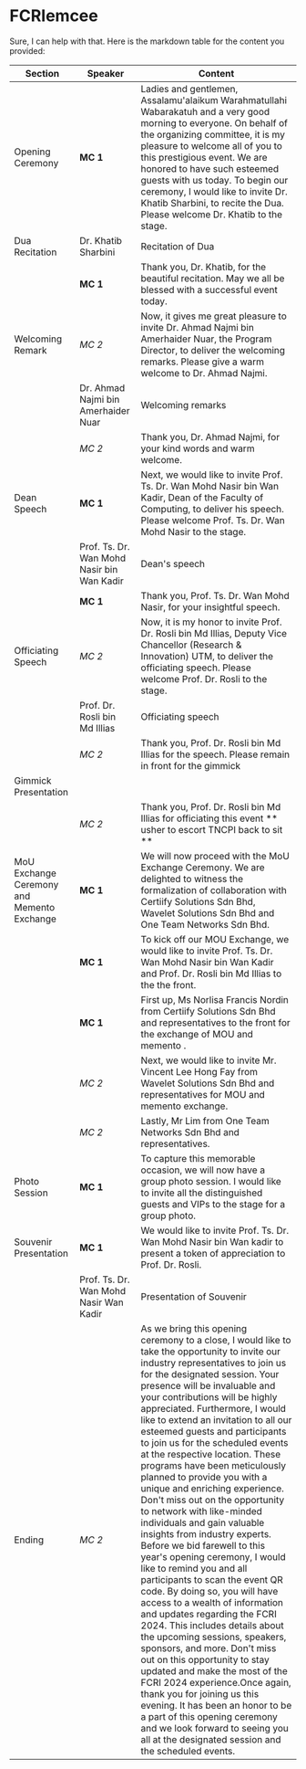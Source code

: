 # FCRIemcee

Sure, I can help with that. Here is the markdown table for the content you provided:

| Section | Speaker | Content |
| --- | --- | --- |
| Opening Ceremony | **MC 1** | Ladies and gentlemen, Assalamu'alaikum Warahmatullahi Wabarakatuh and a very good morning to everyone. On behalf of the organizing committee, it is my pleasure to welcome all of you to this prestigious event. We are honored to have such esteemed guests with us today. To begin our ceremony, I would like to invite Dr. Khatib Sharbini, to recite the Dua. Please welcome Dr. Khatib to the stage. |
| Dua Recitation | Dr. Khatib Sharbini | Recitation of Dua |
|  | **MC 1** | Thank you, Dr. Khatib, for the beautiful recitation. May we all be blessed with a successful event today. |
| Welcoming Remark  | *MC 2* | Now, it gives me great pleasure to invite Dr. Ahmad Najmi bin Amerhaider Nuar, the Program Director, to deliver the welcoming remarks. Please give a warm welcome to Dr. Ahmad Najmi. |
|  | Dr. Ahmad Najmi bin Amerhaider Nuar | Welcoming remarks |
|  | *MC 2* | Thank you, Dr. Ahmad Najmi, for your kind words and warm welcome. |
| Dean Speech | **MC 1** | Next, we would like to invite Prof. Ts. Dr. Wan Mohd Nasir bin Wan Kadir, Dean of the Faculty of Computing, to deliver his speech. Please welcome Prof. Ts. Dr. Wan Mohd Nasir to the stage. |
|  | Prof. Ts. Dr. Wan Mohd Nasir bin Wan Kadir | Dean's speech |
|  | **MC 1** | Thank you, Prof. Ts. Dr. Wan Mohd Nasir, for your insightful speech. |
| Officiating Speech | *MC 2* | Now, it is my honor to invite Prof. Dr. Rosli bin Md Illias, Deputy Vice Chancellor (Research & Innovation) UTM, to deliver the officiating speech. Please welcome Prof. Dr. Rosli to the stage. |
|  | Prof. Dr. Rosli bin Md Illias | Officiating speech |
|  | *MC 2* | Thank you, Prof. Dr. Rosli bin Md Illias for the speech. Please remain in front for the gimmick|
| Gimmick Presentation |
|  | *MC 2* | Thank you, Prof. Dr. Rosli bin Md Illias for officiating this event ** usher to escort TNCPI back to sit **|
| MoU Exchange Ceremony and Memento Exchange | **MC 1** | We will now proceed with the MoU Exchange Ceremony. We are delighted to witness the formalization of collaboration with Certiify Solutions Sdn Bhd, Wavelet Solutions Sdn Bhd and One Team Networks Sdn Bhd. 
|  | **MC 1** | To kick off our MOU Exchange, we would like to invite Prof. Ts. Dr. Wan Mohd Nasir bin Wan Kadir and Prof. Dr. Rosli bin Md Illias to the the front.
|  | **MC 1** | First up, Ms Norlisa Francis Nordin from Certiify Solutions Sdn Bhd and representatives to the front for the exchange of MOU and memento . |
|  | *MC 2* | Next, we would like to invite Mr. Vincent Lee Hong Fay from Wavelet Solutions Sdn Bhd and representatives for MOU and memento exchange.|
|  | *MC 2* | Lastly, Mr Lim from One Team Networks Sdn Bhd and representatives.
| Photo Session | **MC 1** | To capture this memorable occasion, we will now have a group photo session. I would like to invite all the distinguished guests and VIPs to the stage for a group photo. |
| Souvenir Presentation | **MC 1** | We would like to invite Prof. Ts. Dr. Wan Mohd Nasir bin Wan kadir to present a token of appreciation to Prof. Dr. Rosli. 
| | Prof. Ts. Dr. Wan Mohd Nasir Wan Kadir | Presentation of Souvenir |
|Ending|*MC 2*| As we bring this opening ceremony to a close, I would like to take the opportunity to invite our industry representatives to join us for the designated session. Your presence will be invaluable and your contributions will be highly appreciated. Furthermore, I would like to extend an invitation to all our esteemed guests and participants to join us for the scheduled events at the respective location. These programs have been meticulously planned to provide you with a unique and enriching experience. Don't miss out on the opportunity to network with like-minded individuals and gain valuable insights from industry experts. Before we bid farewell to this year's opening ceremony, I would like to remind you and all participants to scan the event QR code. By doing so, you will have access to a wealth of information and updates regarding the FCRI 2024. This includes details about the upcoming sessions, speakers, sponsors, and more. Don't miss out on this opportunity to stay updated and make the most of the FCRI 2024 experience.Once again, thank you for joining us this evening. It has been an honor to be a part of this opening ceremony and we look forward to seeing you all at the designated session and the scheduled events.|
